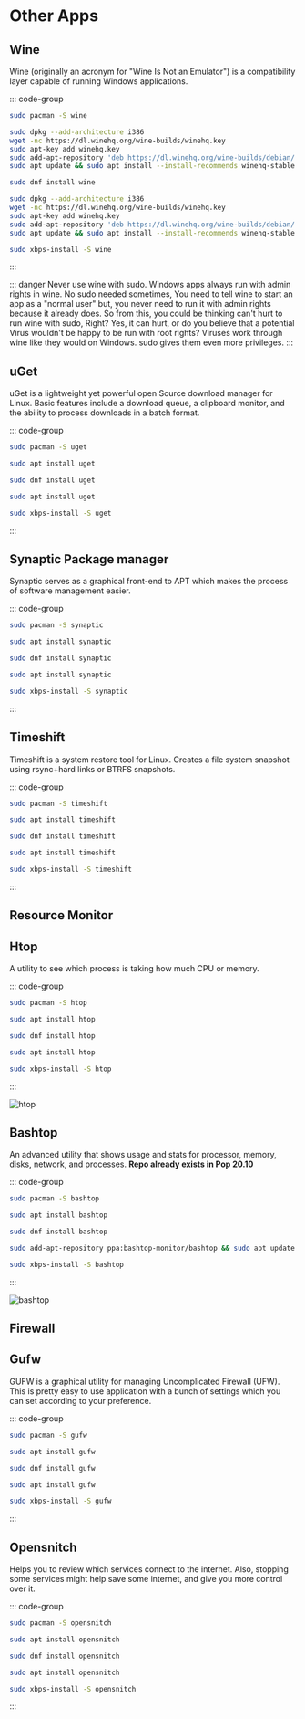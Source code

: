 # Other Apps

## Wine

Wine (originally an acronym for "Wine Is Not an Emulator") is a compatibility layer capable of running Windows applications.

::: code-group

```sh [Arch]
sudo pacman -S wine
```

```sh [Debian]
sudo dpkg --add-architecture i386
wget -nc https://dl.winehq.org/wine-builds/winehq.key
sudo apt-key add winehq.key
sudo add-apt-repository 'deb https://dl.winehq.org/wine-builds/debian/ bullseye main'
sudo apt update && sudo apt install --install-recommends winehq-stable
```

```sh [Fedora]
sudo dnf install wine
```

```sh [Ubuntu]
sudo dpkg --add-architecture i386
wget -nc https://dl.winehq.org/wine-builds/winehq.key
sudo apt-key add winehq.key
sudo add-apt-repository 'deb https://dl.winehq.org/wine-builds/debian/ bullseye main'
sudo apt update && sudo apt install --install-recommends winehq-stable
```

```sh [Void]
sudo xbps-install -S wine
```

:::

::: danger
Never use wine with sudo. Windows apps always run with admin rights in wine. No sudo needed sometimes, You need to tell wine to start an app as a "normal user" but, you never need to run it with admin rights because it already does. So from this, you could be thinking can't hurt to run wine with sudo, Right? Yes, it can hurt, or do you believe that a potential Virus wouldn't be happy to be run with root rights? Viruses work through wine like they would on Windows. sudo gives them even more privileges.
:::

## uGet

uGet is a lightweight yet powerful open Source download manager for Linux. Basic features include a download queue, a clipboard monitor, and the ability to process downloads in a batch format.

::: code-group

```sh [Arch]
sudo pacman -S uget
```

```sh [Debian]
sudo apt install uget
```

```sh [Fedora]
sudo dnf install uget
```

```sh [Ubuntu]
sudo apt install uget
```

```sh [Void]
sudo xbps-install -S uget
```

:::


## Synaptic Package manager

Synaptic serves as a graphical front-end to APT which makes the process of software management easier.

::: code-group

```sh [Arch]
sudo pacman -S synaptic
```

```sh [Debian]
sudo apt install synaptic
```

```sh [Fedora]
sudo dnf install synaptic
```

```sh [Ubuntu]
sudo apt install synaptic
```

```sh [Void]
sudo xbps-install -S synaptic
```

:::

## Timeshift

Timeshift is a system restore tool for Linux. Creates a file system snapshot using rsync+hard links or BTRFS snapshots.

::: code-group

```sh [Arch]
sudo pacman -S timeshift
```

```sh [Debian]
sudo apt install timeshift
```

```sh [Fedora]
sudo dnf install timeshift
```

```sh [Ubuntu]
sudo apt install timeshift
```

```sh [Void]
sudo xbps-install -S timeshift
```

:::

## Resource Monitor

## Htop

A utility to see which process is taking how much CPU or memory.

::: code-group

```sh [Arch]
sudo pacman -S htop
```

```sh [Debian]
sudo apt install htop
```

```sh [Fedora]
sudo dnf install htop
```

```sh [Ubuntu]
sudo apt install htop
```

```sh [Void]
sudo xbps-install -S htop
```

:::

![htop](https://imgur.com/q6j85Hk.gif)

## Bashtop

An advanced utility that shows usage and stats for processor, memory, disks, network, and processes.
**Repo already exists in Pop 20.10**

::: code-group

```sh [Arch]
sudo pacman -S bashtop
```

```sh [Debian]
sudo apt install bashtop
```

```sh [Fedora]
sudo dnf install bashtop
```

```sh [Ubuntu]
sudo add-apt-repository ppa:bashtop-monitor/bashtop && sudo apt update && sudo apt install bashtop -y
```

```sh [Void]
sudo xbps-install -S bashtop
```

:::

![bashtop](https://imgur.com/mvpMdQ1.gif)

## Firewall

## Gufw

GUFW is a graphical utility for managing Uncomplicated Firewall (UFW). This is pretty easy to use application with a bunch of settings which you can set according to your preference.

::: code-group

```sh [Arch]
sudo pacman -S gufw
```

```sh [Debian]
sudo apt install gufw
```

```sh [Fedora]
sudo dnf install gufw
```

```sh [Ubuntu]
sudo apt install gufw
```

```sh [Void]
sudo xbps-install -S gufw
```

:::
## Opensnitch

Helps you to review which services connect to the internet. Also, stopping some services might help save some internet, and give you more control over it.

::: code-group

```sh [Arch]
sudo pacman -S opensnitch
```

```sh [Debian]
sudo apt install opensnitch
```

```sh [Fedora]
sudo dnf install opensnitch
```

```sh [Ubuntu]
sudo apt install opensnitch
```

```sh [Void]
sudo xbps-install -S opensnitch
```

:::
